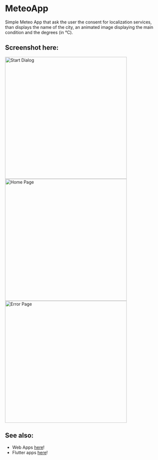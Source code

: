# MeteoApp
Simple Meteo App that ask the user the consent for localization services, than displays the name of the city, an animated image displaying the main condition and the degrees (in °C).


## Screenshot here: 
<img src="https://github.com/user-attachments/assets/2155114f-a2ca-411c-9847-51f2335527df" height="400" alt="Start Dialog"/>
<img src="https://github.com/user-attachments/assets/7245a253-7d99-4949-9f83-3eaae9f5271a" height="400" alt="Home Page"/>
<img src="https://github.com/user-attachments/assets/383daa32-e3fa-4302-90fa-79ebaecd5935" height="400" alt="Error Page"/>

## See also: 
- Web Apps [here](https://github.com/stars/PaulXV/lists/web-dev)!
- Flutter apps [here](https://github.com/stars/PaulXV/lists/flutter)!
